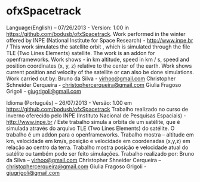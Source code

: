ofxSpacetrack
=============

Language(English) – 07/26/2013 - Version: 1.00 in https://github.com/bodusb/ofxSpacetrack.
Work performed in the winter offered by INPE (National Institute for Space Research) - http://www.inpe.br /
This work simulates the satellite orbit , which is simulated through the file TLE (Two Lines Elements) satellite.
The work is an addon for openframeworks.
Work shows - in km altitude, speed in km / s, speed and position coordinates (x, y, z) relative to the center of the earth.
Work shows current position and velocity of the satellite or can also be done simulations.
Work carried out by:
Bruno da Silva - yirhoo@gmail.com
Christopher Schneider Cerqueira - christophercerqueira@gmail.com
Giulia Fragoso Grigoli - giugrigoli@gmail.com


Idioma (Português) – 26/07/2013 - Versão: 1.00 em https://github.com/bodusb/ofxSpacetrack
Trabalho realizado no curso de inverno oferecido pelo INPE (Instituto Nacional de Pesquisas Espaciais) - http://www.inpe.br /
Este trabalho simula a orbita de um satélite, que é simulada através do arquivo TLE (Two Lines Elements) do satélite.
O trabalho é um addon para o openframeworks.
Trabalho mostra – altitude em km, velocidade em km/s, posição e velocidade em coordenadas (x,y,z) em relação ao centro da terra.
Trabalho mostra posição e velocidade atual do satélite ou também pode ser feito simulações.
Trabalho realizado por:
Bruno da Silva – yirhoo@gmail.com
Christopher Shneider Cerqueira – christophercerqueira@gmail.com
Giulia Fragoso Grigoli - giugrigoli@gmail.com 

